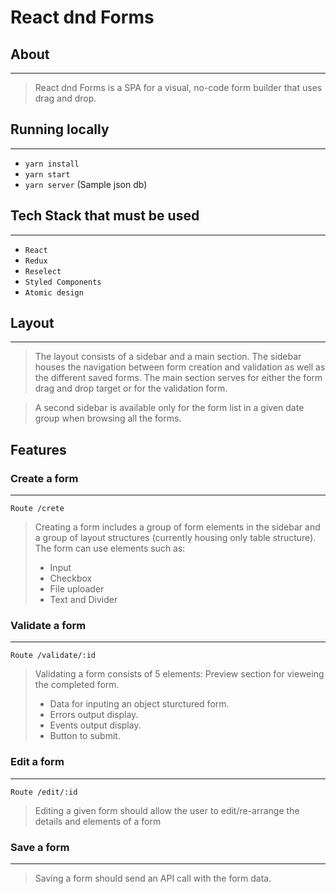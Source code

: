 # React dnd Forms

## About
---
> React dnd Forms is a SPA for a visual, no-code form builder that uses drag and drop.

## Running locally
---
- `yarn install`
- `yarn start`
- `yarn server` (Sample json db)

## Tech Stack that must be used
---

- `React`
- `Redux`
- `Reselect`
- `Styled Components`
- `Atomic design`

## Layout
---
> The layout consists of a sidebar and a main section. The sidebar houses the navigation between form creation and validation as well as the different saved forms. The main section serves for either the form drag and drop target or for the validation form.

> A second sidebar is available only for the form list in a given date group when browsing all the forms.

## Features

### Create a form
---

` Route /crete `

> Creating a form includes a group of form elements in the sidebar and a group of layout structures (currently housing only table structure). The form can use elements such as: 
> - Input
> - Checkbox
> - File uploader
> - Text and Divider

### Validate a form
---

` Route /validate/:id `

> Validating a form consists of 5 elements:
> Preview section for vieweing the completed form.
> - Data for inputing an object sturctured form.
> - Errors output display.
> - Events output display.
> - Button to submit.

### Edit a form
---

` Route /edit/:id `

> Editing a given form should allow the user to edit/re-arrange the details and elements of a form

### Save a form
---
> Saving a form should send an API call with the form data.